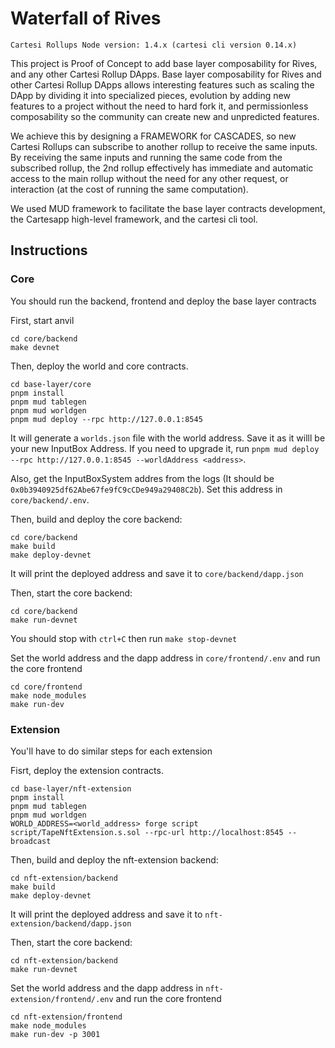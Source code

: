 # Waterfall of Rives

```
Cartesi Rollups Node version: 1.4.x (cartesi cli version 0.14.x)
```

This project is Proof of Concept to add base layer composability for Rives, and any other Cartesi Rollup DApps.
Base layer composability for Rives and other Cartesi Rollup DApps allows interesting features such as scaling the DApp by dividing it into specialized pieces, evolution by adding new features to a project without the need to hard fork it, and permissionless composability so the community can create new and unpredicted features.

We achieve this by designing a FRAMEWORK for CASCADES, so new Cartesi Rollups can subscribe to another rollup to receive the same inputs. By receiving the same inputs and running the same code from the subscribed rollup, the 2nd rollup effectively has immediate and automatic access to the main rollup without the need for any other request, or interaction (at the cost of running the same computation).

We used MUD framework to facilitate the base layer contracts development, the Cartesapp high-level framework, and the cartesi cli tool.

## Instructions

### Core

You should run the backend, frontend and deploy the base layer contracts

First, start anvil

```shell
cd core/backend
make devnet
```

Then, deploy the world and core contracts.

```shell
cd base-layer/core
pnpm install
pnpm mud tablegen
pnpm mud worldgen
pnpm mud deploy --rpc http://127.0.0.1:8545
```

It will generate a `worlds.json` file with the world address. Save it as it willl be your new InputBox Address. If you need to upgrade it, run `pnpm mud deploy --rpc http://127.0.0.1:8545 --worldAddress <address>`.

Also, get the InputBoxSystem addres from the logs (It should be `0x0b3940925df62Abe67fe9fC9cCDe949a29408C2b`). Set this address in `core/backend/.env`.

Then, build and deploy the core backend:

```shell
cd core/backend
make build
make deploy-devnet
```

It will print the deployed address and save it to `core/backend/dapp.json`

Then, start the core backend:

```shell
cd core/backend
make run-devnet
```

You should stop with `ctrl+C` then run `make stop-devnet`

Set the world address and the dapp address in `core/frontend/.env` and run the core frontend

```shell
cd core/frontend
make node_modules
make run-dev
```

### Extension

You'll have to do similar steps for each extension

Fisrt, deploy the extension contracts.

```shell
cd base-layer/nft-extension
pnpm install
pnpm mud tablegen
pnpm mud worldgen
WORLD_ADDRESS=<world_address> forge script script/TapeNftExtension.s.sol --rpc-url http://localhost:8545 --broadcast
```

Then, build and deploy the nft-extension backend:

```shell
cd nft-extension/backend
make build
make deploy-devnet
```

It will print the deployed address and save it to `nft-extension/backend/dapp.json`

Then, start the core backend:

```shell
cd nft-extension/backend
make run-devnet
```

Set the world address and the dapp address in `nft-extension/frontend/.env` and run the core frontend

```shell
cd nft-extension/frontend
make node_modules
make run-dev -p 3001
```
